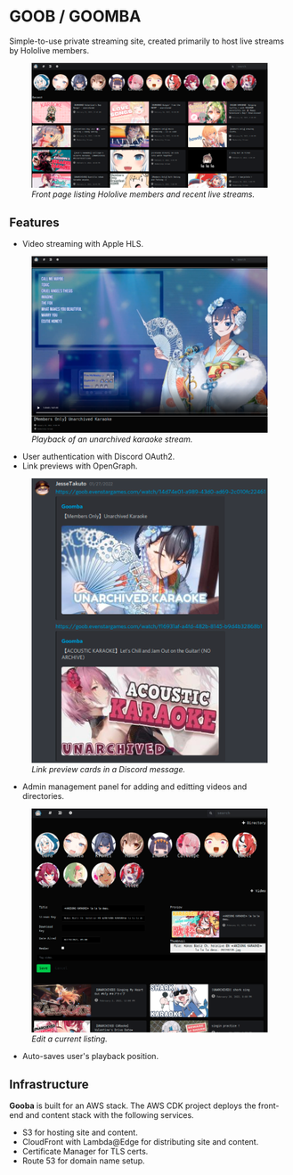 # GOOB / GOOMBA #

Simple-to-use private streaming site, created primarily to host live streams by Hololive members.

<figure>
    <img src='./docs/frontpage.png' />
    <figcaption><i>Front page listing Hololive members and recent live streams.</i></figcaption>
</figure>

## Features ##

* Video streaming with Apple HLS.
<figure>
    <img src='./docs/playback.png' width=500 />
    <figcaption><i>Playback of an unarchived karaoke stream.</i></figcaption>
</figure>

* User authentication with Discord OAuth2.
* Link previews with OpenGraph.
<figure>
    <img src='./docs/linkpreview.png' width=500 />
    <figcaption><i>Link preview cards in a Discord message.</i></figcaption>
</figure>

* Admin management panel for adding and editting videos and directories.
<figure>
    <img src='./docs/manage.png' width=500 />
    <figcaption><i>Edit a current listing.</i></figcaption>
</figure>

* Auto-saves user's playback position.


## Infrastructure ##
**Gooba** is built for an AWS stack. The AWS CDK project deploys the front-end and content stack with the following services.

* S3 for hosting site and content.
* CloudFront with Lambda@Edge for distributing site and content.
* Certificate Manager for TLS certs.
* Route 53 for domain name setup.



